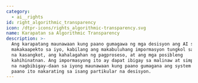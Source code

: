 ```yaml
---
category:
  - ai__rights
id: right_algorithmic_transparency
icon: /dtpr-icons/rights_algorithmic-transparency.svg
name: Karapatan sa Algorithmic Transparency
description: >-
  Ang karapatang maunawaan kung paano gumagawa ng mga desisyon ang AI system na
  makakaapekto sa iyo, kabilang ang makabuluhang impormasyon tungkol sa lohika
  na kasangkot, ang kahalagahan ng pagproseso, at ang mga posibleng
  kahihinatnan. Ang impormasyong ito ay dapat ibigay sa malinaw at simpleng wika
  na nagbibigay-daan sa iyong maunawaan kung paano gumagana ang system at kung
  paano ito nakarating sa isang partikular na desisyon.
---
```


